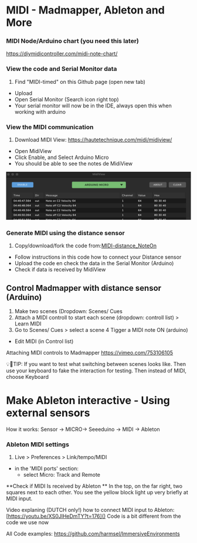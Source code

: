 
# MIDI - Madmapper, Ableton and More 

### MIDI Node/Arduino chart (you need this later) 
[https://diymidicontroller.com/midi-note-chart/ ]()


### View the code and Serial Monitor data

1. Find "MIDI-timed" on this Github page (open new tab)
- Upload
- Open Serial Monitor (Search icon right top)
- Your serial monitor will now be in the IDE, always open this when working with arduino

### View the MIDI communication 
1. Download MIDI View: [https://hautetechnique.com/midi/midiview/
](https://vimeo.com/753106105)
- Open MidiView 
- Click Enable, and Select Arduino Micro 
- You should be able to see the notes  de MidiView

![](images/midiView.png)

### Generate MIDI using the distance sensor 
1. Copy/download/fork the code from:[MIDI-distance_NoteOn](https://github.com/harmsel/ImmersiveEnvironments/tree/main/MIDI-distance_NoteOn)
- Follow instructions in this code how to connect your Distance sensor
- Upload the code en check the data in the Serial Monitor (Arduino)  
- Check if data is received by MidiView  

## Control Madmapper with distance sensor (Arduino) 
1. Make two scenes (Dropdown: Scenes/ Cues 
2. Attach a MIDI controll to start each scene (dropdown: controll list) > Learn MIDI 
3. Go to Scenes/ Cues > select a scene 
4 Tigger a MIDI note ON (arduino) 
* Edit MIDI (in Control list) 

Attaching MIDI controls to Madmapper
https://vimeo.com/753106105

💡🚀TIP: If you want to test what switching between scenes looks like. Then use your keyboard to fake the interaction for testing. Then instead of MIDI, choose Keyboard 

# Make Ableton interactive - Using external sensors 
How it works: Sensor -> MICRO-> Seeeduino -> MIDI -> Ableton 

### Ableton MIDI settings 
1. Live > Preferences > Link/tempo/MIDI 
- in the 'MIDI ports' section:  
	- select Micro: Track and Remote

**Check if MIDI Is received by Ableton 
**
In the top, on the far right, two squares next to each other. You see the yellow block light up very briefly at MIDI input.

Video explaning (DUTCH only!) how to connect MIDI input to Ableton: [https://youtu.be/XS0JlHeDmTY?t=176]()
Code is a bit different from the code we use now

All Code examples: 
https://github.com/harmsel/ImmersiveEnvironments 
